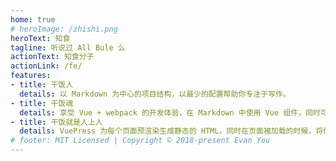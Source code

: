 ```yaml
---
home: true
# heroImage: /zhishi.png
heroText: 知食
tagline: 听说过 All Bule 么
actionText: 知食分子
actionLink: /fe/
features:
- title: 干饭人
  details: 以 Markdown 为中心的项目结构，以最少的配置帮助你专注于写作。
- title: 干饭魂
  details: 享受 Vue + webpack 的开发体验，在 Markdown 中使用 Vue 组件，同时可以使用 Vue 来开发自定义主题。
- title: 干饭就是人上人
  details: VuePress 为每个页面预渲染生成静态的 HTML，同时在页面被加载的时候，将作为 SPA 运行。
# footer: MIT Licensed | Copyright © 2018-present Evan You
---
```

